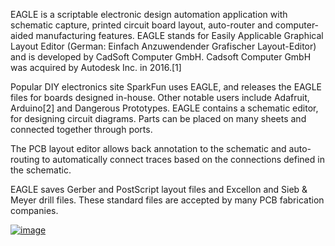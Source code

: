EAGLE is a scriptable electronic design automation application with schematic capture, printed circuit board layout, auto-router and computer-aided manufacturing features. EAGLE stands for Easily Applicable Graphical Layout Editor (German: Einfach Anzuwendender Grafischer Layout-Editor) and is developed by CadSoft Computer GmbH. Cadsoft Computer GmbH was acquired by Autodesk Inc. in 2016.[1]

Popular DIY electronics site SparkFun uses EAGLE, and releases the EAGLE files for boards designed in-house. Other notable users include Adafruit, Arduino[2] and Dangerous Prototypes.
EAGLE contains a schematic editor, for designing circuit diagrams. Parts can be placed on many sheets and connected together through ports.

The PCB layout editor allows back annotation to the schematic and auto-routing to automatically connect traces based on the connections defined in the schematic.

EAGLE saves Gerber and PostScript layout files and Excellon and Sieb & Meyer drill files. These standard files are accepted by many PCB fabrication companies.

[![image](https://cdn2.iconfinder.com/data/icons/snipicons/5000/home-32.png)](https://arjunhari2704.github.io/)
